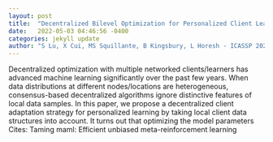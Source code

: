 ```yaml
---
layout: post
title:  "Decentralized Bilevel Optimization for Personalized Client Learning"
date:   2022-05-03 04:46:56 -0400
categories: jekyll update
author: "S Lu, X Cui, MS Squillante, B Kingsbury, L Horesh - ICASSP 2022-2022 IEEE , 2022"
---
```

Decentralized optimization with multiple networked clients/learners has advanced machine learning significantly over the past few years. When data distributions at different nodes/locations are heterogeneous, consensus-based decentralized algorithms ignore distinctive features of local data samples. In this paper, we propose a decentralized client adaptation strategy for personalized learning by taking local client data structures into account. It turns out that optimizing the model parameters Cites: Taming maml: Efficient unbiased meta-reinforcement learning